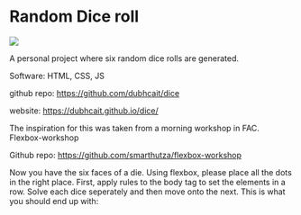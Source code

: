 # Random Dice roll

![](https://i.imgur.com/Tuwz9TK.png)

A personal project where six random dice rolls are generated.

Software: HTML, CSS, JS

github repo: https://github.com/dubhcait/dice

website: https://dubhcait.github.io/dice/

The inspiration for this was taken from a morning workshop in FAC. 
Flexbox-workshop

Github repo: https://github.com/smarthutza/flexbox-workshop

Now you have the six faces of a die. Using flexbox, please place all the dots in the right place.
First, apply rules to the body tag to set the elements in a row.
Solve each dice seperately and then move onto the next.
This is what you should end up with: 
